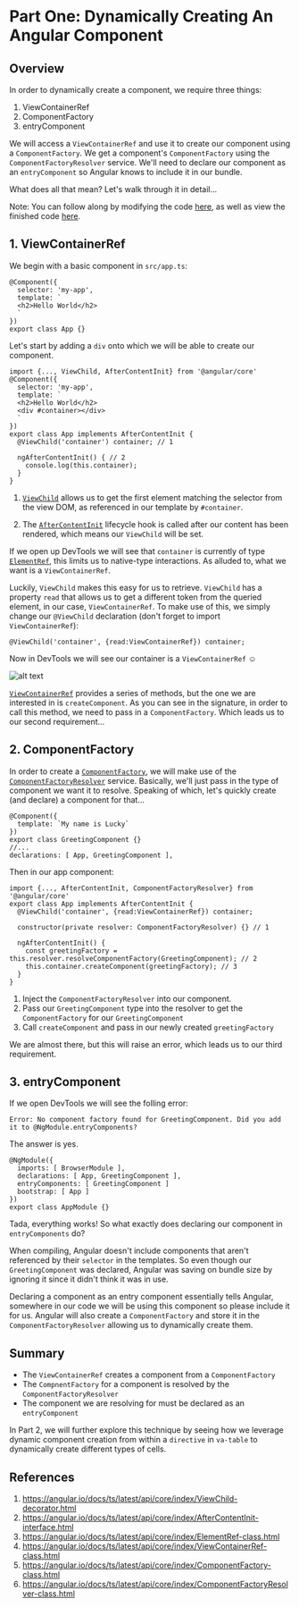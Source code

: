 # Part One: Dynamically Creating An Angular Component

## Overview

In order to dynamically create a component, we require three things:
1. ViewContainerRef
2. ComponentFactory
3. entryComponent

We will access a `ViewContainerRef` and use it to create our component using a `ComponentFactory`. We get a component's `ComponentFactory` using the `ComponentFactoryResolver` service. We'll need to declare our component as an `entryComponent` so Angular knows to include it in our bundle.

What does all that mean? Let's walk through it in detail...

Note: You can follow along by modifying the code [here](http://embed.plnkr.co/iwIyVbaBuuF5ObQetsaN/), as well as view the finished code [here](http://embed.plnkr.co/eRx5vyf1eAvGlV0u82Tp/).

## 1. ViewContainerRef

We begin with a basic component in `src/app.ts`:
```
@Component({
  selector: 'my-app',
  template: `
  <h2>Hello World</h2>
  `
})
export class App {}
```

Let's start by adding a `div` onto which we will be able to create our component.

```
import {..., ViewChild, AfterContentInit} from '@angular/core'
@Component({
  selector: 'my-app',
  template: `
  <h2>Hello World</h2>
  <div #container></div>
  `
})
export class App implements AfterContentInit {
  @ViewChild('container') container; // 1
  
  ngAfterContentInit() { // 2
    console.log(this.container);
  }
}
```

1. [`ViewChild`](https://angular.io/docs/ts/latest/api/core/index/ViewChild-decorator.html) allows us to get the first element matching the selector from the view DOM, as referenced in our template by `#container`.

2. The [`AfterContentInit`](https://angular.io/docs/ts/latest/api/core/index/AfterContentInit-interface.html) lifecycle hook is called after our content has been rendered, which means our `ViewChild` will be set.

If we open up DevTools we will see that `container` is currently of type [`ElementRef`](https://angular.io/docs/ts/latest/api/core/index/ElementRef-class.html), this limits us to native-type interactions. As alluded to, what we want is a `ViewContainerRef`.

Luckily, `ViewChild` makes this easy for us to retrieve. `ViewChild` has a property `read` that allows us to get a different token from the queried element, in our case, `ViewContainerRef`. To make use of this, we simply change our `@ViewChild` declaration (don't forget to import `ViewContainerRef`):

`@ViewChild('container', {read:ViewContainerRef}) container;`

Now in DevTools we will see our container is a `ViewContainerRef` ☺️

![alt text](http://i.imgur.com/RE8Bwvr.png?1)

[`ViewContainerRef`](https://angular.io/docs/ts/latest/api/core/index/ViewContainerRef-class.html) provides a series of methods, but the one we are interested in is `createComponent`. As you can see in the signature, in order to call this method, we need to pass in a `ComponentFactory`. Which leads us to our second requirement...

## 2. ComponentFactory

In order to create a [`ComponentFactory`](https://angular.io/docs/ts/latest/api/core/index/ComponentFactory-class.html), we will make use of the [`ComponentFactoryResolver`](https://angular.io/docs/ts/latest/api/core/index/ComponentFactoryResolver-class.html) service. Basically, we'll just pass in the type of component we want it to resolve. Speaking of which, let's quickly create (and declare) a component for that...

```
@Component({
  template: `My name is Lucky`
})
export class GreetingComponent {}
//...
declarations: [ App, GreetingComponent ],
```

Then in our app component:
```
import {..., AfterContentInit, ComponentFactoryResolver} from '@angular/core'
export class App implements AfterContentInit {
  @ViewChild('container', {read:ViewContainerRef}) container;
  
  constructor(private resolver: ComponentFactoryResolver) {} // 1
  
  ngAfterContentInit() {
    const greetingFactory = this.resolver.resolveComponentFactory(GreetingComponent); // 2
    this.container.createComponent(greetingFactory); // 3
  }
}
```
1. Inject the `ComponentFactoryResolver` into our component.
2. Pass our `GreetingComponent` type into the resolver to get the `ComponentFactory` for our `GreetingComponent`
3. Call `createComponent` and pass in our newly created `greetingFactory`

We are almost there, but this will raise an error, which leads us to our third requirement.

## 3. entryComponent

If we open DevTools we will see the folling error:

`Error: No component factory found for GreetingComponent. Did you add it to @NgModule.entryComponents?`

The answer is yes.

```
@NgModule({
  imports: [ BrowserModule ],
  declarations: [ App, GreetingComponent ],
  entryComponents: [ GreetingComponent ]
  bootstrap: [ App ]
})
export class AppModule {}
```

Tada, everything works! So what exactly does declaring our component in `entryComponents` do?

When compiling, Angular doesn't include components that aren't referenced by their `selector` in the templates. So even though our `GreetingComponent` was declared, Angular was saving on bundle size by ignoring it since it didn't think it was in use.

Declaring a component as an entry component essentially tells Angular, somewhere in our code we will be using this component so please include it for us. Angular will also create a `ComponentFactory` and store it in the `ComponentFactoryResolver` allowing us to dynamically create them.

## Summary

* The `ViewContainerRef` creates a component from a `ComponentFactory`
* The `CompnentFactory` for a component is resolved by the `ComponentFactoryResolver`
* The component we are resolving for must be declared as an `entryComponent`

In Part 2, we will further explore this technique by seeing how we leverage dynamic component creation from within a `directive` in `va-table` to dynamically create different types of cells.

## References
1. https://angular.io/docs/ts/latest/api/core/index/ViewChild-decorator.html
2. https://angular.io/docs/ts/latest/api/core/index/AfterContentInit-interface.html
3. https://angular.io/docs/ts/latest/api/core/index/ElementRef-class.html
4. https://angular.io/docs/ts/latest/api/core/index/ViewContainerRef-class.html
5. https://angular.io/docs/ts/latest/api/core/index/ComponentFactory-class.html
6. https://angular.io/docs/ts/latest/api/core/index/ComponentFactoryResolver-class.html
